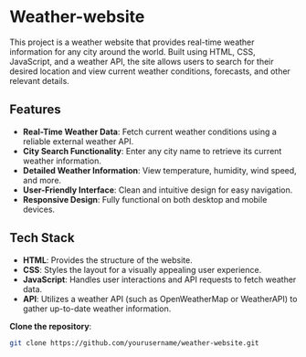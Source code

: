 # Weather-website
This project is a weather website that provides real-time weather information for any city around the world. Built using HTML, CSS, JavaScript, and a weather API, the site allows users to search for their desired location and view current weather conditions, forecasts, and other relevant details.

## Features

- **Real-Time Weather Data**: Fetch current weather conditions using a reliable external weather API.
- **City Search Functionality**: Enter any city name to retrieve its current weather information.
- **Detailed Weather Information**: View temperature, humidity, wind speed, and more.
- **User-Friendly Interface**: Clean and intuitive design for easy navigation.
- **Responsive Design**: Fully functional on both desktop and mobile devices.

## Tech Stack

- **HTML**: Provides the structure of the website.
- **CSS**: Styles the layout for a visually appealing user experience.
- **JavaScript**: Handles user interactions and API requests to fetch weather data.
- **API**: Utilizes a weather API (such as OpenWeatherMap or WeatherAPI) to gather up-to-date weather information.


 **Clone the repository**:
   ```bash
   git clone https://github.com/yourusername/weather-website.git
